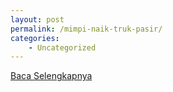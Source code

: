 ```yaml
---
layout: post
permalink: /mimpi-naik-truk-pasir/
categories:
    - Uncategorized
---
```


[Baca Selengkapnya](/09)